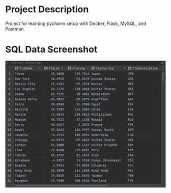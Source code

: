 # Project Description
Project for learning pycharm setup with Docker, Flask, MySQL, and Postman.

# SQL Data Screenshot
![pycharm sql data](screenshots/tblcities.png)

